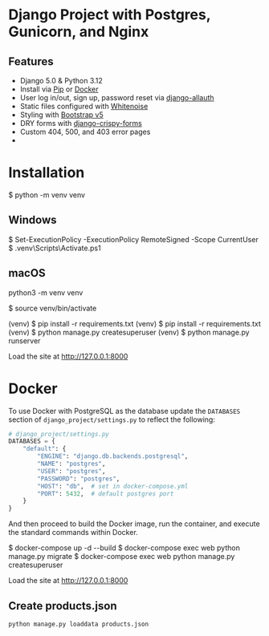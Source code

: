 # Django Project with Postgres, Gunicorn, and Nginx

## Features

- Django 5.0 & Python 3.12
- Install via [Pip](https://pypi.org/project/pip/) or [Docker](https://www.docker.com/)
- User log in/out, sign up, password reset via [django-allauth](https://github.com/pennersr/django-allauth)
- Static files configured with [Whitenoise](http://whitenoise.evans.io/en/stable/index.html)
- Styling with [Bootstrap v5](https://getbootstrap.com/)
- DRY forms with [django-crispy-forms](https://github.com/django-crispy-forms/django-crispy-forms)
- Custom 404, 500, and 403 error pages
-

# Installation

$ python -m venv venv

## Windows

$ Set-ExecutionPolicy -ExecutionPolicy RemoteSigned -Scope CurrentUser
$ .venv\Scripts\Activate.ps1

## macOS

python3 -m venv venv

$ source venv/bin/activate

(venv) $ pip install -r requirements.txt
(venv) $ pip install -r requirements.txt
(venv) $ python manage.py createsuperuser
(venv) $ python manage.py runserver

Load the site at http://127.0.0.1:8000

# Docker

[](https://github.com/wsvincent/djangox/blob/main/README.md#docker)

To use Docker with PostgreSQL as the database update the `DATABASES` section of `django_project/settings.py` to reflect the following:

```python
# django_project/settings.py
DATABASES = {
    "default": {
        "ENGINE": "django.db.backends.postgresql",
        "NAME": "postgres",
        "USER": "postgres",
        "PASSWORD": "postgres",
        "HOST": "db",  # set in docker-compose.yml
        "PORT": 5432,  # default postgres port
    }
}

```

And then proceed to build the Docker image, run the container, and execute the standard commands within Docker.

$ docker-compose up -d --build
$ docker-compose exec web python manage.py migrate
$ docker-compose exec web python manage.py createsuperuser

Load the site at http://127.0.0.1:8000

## **Create products.json**

`python manage.py loaddata products.json`
